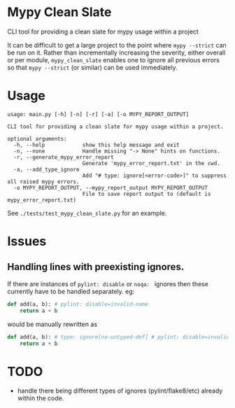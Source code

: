 # Mypy Clean Slate

CLI tool for providing a clean slate for mypy usage within a project

It can be difficult to get a large project to the point where `mypy --strict` can be run on it. Rather than incrementally increasing the severity, either overall or per module, `mypy_clean_slate` enables one to ignore all previous errors so that `mypy --strict` (or similar) can be used immediately.


# Usage

```
usage: main.py [-h] [-n] [-r] [-a] [-o MYPY_REPORT_OUTPUT]

CLI tool for providing a clean slate for mypy usage within a project.

optional arguments:
  -h, --help            show this help message and exit
  -n, --none            Handle missing "-> None" hints on functions.
  -r, --generate_mypy_error_report
                        Generate 'mypy_error_report.txt' in the cwd.
  -a, --add_type_ignore
                        Add "# type: ignore[<error-code>]" to suppress all raised mypy errors.
  -o MYPY_REPORT_OUTPUT, --mypy_report_output MYPY_REPORT_OUTPUT
                        File to save report output to (default is mypy_error_report.txt)
```

See `./tests/test_mypy_clean_slate.py` for an example.

# Issues

## Handling lines with preexisting ignores.

If there are instances of `pylint: disable` or `noqa: ` ignores then these currently have
to be handled separately. eg:

```python
def add(a, b): # pylint: disable=invalid-name
    return a + b
```

would be manually rewritten as

```python
def add(a, b): # type: ignore[no-untyped-def] # pylint: disable=invalid-name
    return a + b
```

# TODO

* handle there being different types of ignores (pylint/flake8/etc) already within the
  code.
